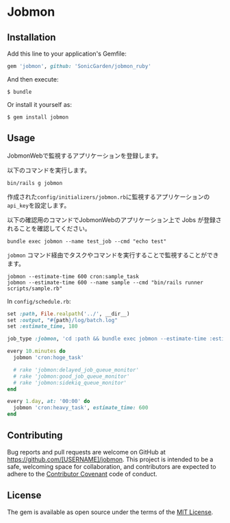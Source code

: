 # Jobmon

## Installation

Add this line to your application's Gemfile:

```ruby
gem 'jobmon', github: 'SonicGarden/jobmon_ruby'
```

And then execute:

    $ bundle

Or install it yourself as:

    $ gem install jobmon

## Usage

JobmonWebで監視するアプリケーションを登録します。

以下のコマンドを実行します。

```
bin/rails g jobmon
```

作成された`config/initializers/jobmon.rb`に監視するアプリケーションの`api_key`を設定します。

以下の確認用のコマンドでJobmonWebのアプリケーション上で Jobs が登録されることを確認してください。

```
bundle exec jobmon --name test_job --cmd "echo test"
```

`jobmon` コマンド経由でタスクやコマンドを実行することで監視することができます。

```
jobmon --estimate-time 600 cron:sample_task
jobmon --estimate-time 600 --name sample --cmd "bin/rails runner scripts/sample.rb"
```

In `config/schedule.rb`:

```ruby
set :path, File.realpath('../', __dir__)
set :output, "#{path}/log/batch.log"
set :estimate_time, 180

job_type :jobmon, 'cd :path && bundle exec jobmon --estimate-time :estimate_time :task  :output'

every 10.minutes do
  jobmon 'cron:hoge_task'

  # rake 'jobmon:delayed_job_queue_monitor'
  # rake 'jobmon:good_job_queue_monitor'
  # rake 'jobmon:sidekiq_queue_monitor'
end

every 1.day, at: '00:00' do
  jobmon 'cron:heavy_task', estimate_time: 600
end
```

## Contributing

Bug reports and pull requests are welcome on GitHub at https://github.com/[USERNAME]/jobmon. This project is intended to be a safe, welcoming space for collaboration, and contributors are expected to adhere to the [Contributor Covenant](http://contributor-covenant.org) code of conduct.

## License

The gem is available as open source under the terms of the [MIT License](http://opensource.org/licenses/MIT).
